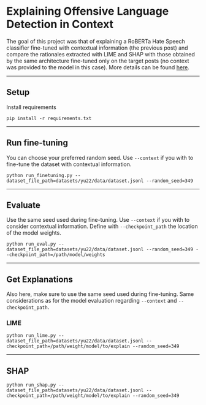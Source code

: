 # Explaining Offensive Language Detection in Context
The goal of this project was that of explaining a RoBERTa Hate Speech classifier fine-tuned with contextual information (the previous post) and compare the rationales extracted with LIME and SHAP with those obtained by the same architecture fine-tuned only on the target posts (no context was provided to the model in this case). More details can be found [here](https://drive.google.com/file/d/1hgns8Z0Pkrq7NPgJqKsNwohh79zrkG_C/view?usp=sharing).

---
## Setup
Install requirements 
```
pip install -r requirements.txt
```
---
## Run fine-tuning
You can choose your preferred random seed. Use `--context` if you with to fine-tune the dataset with contextual information.
```
python run_finetuning.py --dataset_file_path=datasets/yu22/data/dataset.jsonl --random_seed=349
```
---
## Evaluate
Use the same seed used during fine-tuning.
Use `--context` if you with to consider contextual information.
Define with `--checkpoint_path` the location of the model weights.
```
python run_eval.py --dataset_file_path=datasets/yu22/data/dataset.jsonl --random_seed=349 --checkpoint_path=/path/model/weights
```
---
## Get Explanations
Also here, make sure to use the same seed used during fine-tuning.
Same considerations as for the model evaluation regarding `--context` and `--checkpoint_path`.
### LIME

```
python run_lime.py --dataset_file_path=datasets/yu22/data/dataset.jsonl --checkpoint_path=/path/weight/model/to/explain --random_seed=349
```
---
## SHAP
```
python run_shap.py --dataset_file_path=datasets/yu22/data/dataset.jsonl --checkpoint_path=/path/weight/model/to/explain --random_seed=349
```
